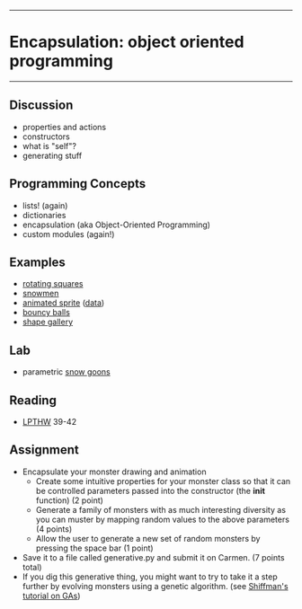 --------------------------------
# Encapsulation: object oriented programming
--------------------------------

## Discussion
- properties and actions
- constructors
- what is "self"?
- generating stuff

## Programming Concepts
- lists! (again)
- dictionaries
- encapsulation (aka Object-Oriented Programming)
- custom modules (again!)

## Examples
- [rotating squares][]
- [snowmen][]
- [animated sprite][] ([data](pcad.py?page=08-oop/animatedSpriteClass/data.zip))
- [bouncy balls][]
- [shape gallery][]

## Lab
- parametric [snow goons](http://images3.wikia.nocookie.net/__cb20060317210361/candh/images/3/35/Attack_of_the_Deranged_Mutant_Killer_Monster_Snow_Goons.jpg)

## Reading
- [LPTHW](http://learnpythonthehardway.org/book/) 39-42 

## Assignment
- Encapsulate your monster drawing and animation 
	- Create some intuitive properties for your monster class so that it can be controlled parameters passed into the constructor (the __init__ function) (2 point)
	- Generate a family of monsters with as much interesting diversity as you can muster by mapping random values to the above parameters (4 points)
	- Allow the user to generate a new set of random monsters by pressing the space bar (1 point)
- Save it to a file called generative.py and submit it on Carmen. (7 points total)
- If you dig this generative thing, you might want to try to take it a step further by evolving monsters using a genetic algorithm. (see [Shiffman's tutorial on GAs][])

[snowmen]: pcad.py?page=08-oop/snowmen.py
[rotating squares]: pcad.py?page=08-oop/squares.py 
[animated sprite]: pcad.py?page=08-oop/animatedSpriteClass/animatedSpriteClass.py
[bouncy balls]: pcad.py?page=08-oop/balls.zip
[shape gallery]: pcad.py?page=08-oop/shapeGallery.zip
[snow goons]: pcad.py?page=08-oop/snowGoons.py
[Shiffman's tutorial on GAs]: http://natureofcode.com/book/chapter-9-the-evolution-of-code/